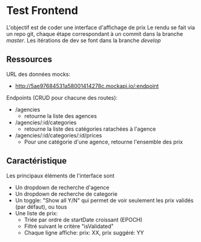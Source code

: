 # Test Frontend

L'objectif est de coder une interface d'affichage de prix
Le rendu se fait via un repo git, chaque étape correspondant à un commit dans la branche *master*. Les itérations de dev se font dans la branche *develop*

## Ressources

URL des données mocks:

* http://5ae97684531a58001414278c.mockapi.io/:endpoint

Endpoints (CRUD pour chacune des routes):

* /agencies
    * retourne la liste des agences
* /agencies/:id/categories
    * retourne la liste des catégories ratachées à l'agence
* /agencies/:id/categories/:id/prices
    * Pour une catégorie d'une agence, retourne l'ensemble des prix

## Caractéristique

Les principaux éléments de l'interface sont

* Un dropdown de recherche d'agence
* Un dropdown de recherche de categorie
* Un toggle: "Show all Y/N" qui permet de voir seulement les prix validés (par défaut), ou tous
* Une liste de prix:
    * Triée par ordre de startDate croissant (EPOCH)
    * Filtré suivant le critère "isValidated"
    * Chaque ligne affiche: prix: XX, prix suggéré: YY
